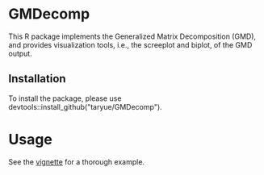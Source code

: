 # GMDecomp
This R package implements the Generalized Matrix Decomposition (GMD), and provides visualization tools, i.e., the screeplot and biplot, of the GMD output. 

## Installation
To install the package, please use
devtools::install_github("taryue/GMDecomp").

# Usage
See the [vignette]("https://taryue.github.io/GMDecomp/doc.html") for a thorough example. 
